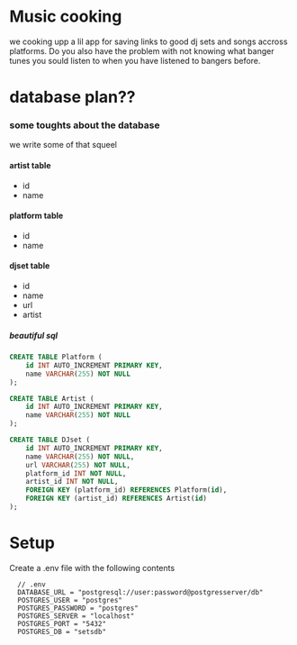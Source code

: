 # Music cooking 


we cooking upp a lil app for saving links to good dj sets and songs accross platforms.
Do you also have the problem with not knowing what banger tunes you sould listen to when you have listened to bangers before.



# database plan??

### some toughts about the database
 we write some of that squeel 

#### artist table
  - id 
  - name

#### platform table 
   - id
   - name


#### djset table
  - id 
  - name
  - url
  - artist

##### beautiful sql

```sql
CREATE TABLE Platform (
    id INT AUTO_INCREMENT PRIMARY KEY,
    name VARCHAR(255) NOT NULL
);

CREATE TABLE Artist (
    id INT AUTO_INCREMENT PRIMARY KEY,
    name VARCHAR(255) NOT NULL
);

CREATE TABLE DJset (
    id INT AUTO_INCREMENT PRIMARY KEY,
    name VARCHAR(255) NOT NULL,
    url VARCHAR(255) NOT NULL,
    platform_id INT NOT NULL,
    artist_id INT NOT NULL,
    FOREIGN KEY (platform_id) REFERENCES Platform(id),
    FOREIGN KEY (artist_id) REFERENCES Artist(id)
);
```


# Setup

Create a .env file with the following contents

```
  // .env
  DATABASE_URL = "postgresql://user:password@postgresserver/db"
  POSTGRES_USER = "postgres"
  POSTGRES_PASSWORD = "postgres"
  POSTGRES_SERVER = "localhost"
  POSTGRES_PORT = "5432"
  POSTGRES_DB = "setsdb"
```

